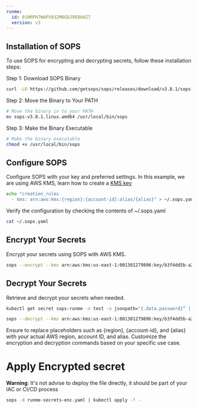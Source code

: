 ```yaml
---
runme:
  id: 01HRPH7WAPV032M0GDJ9E8HAZ7
  version: v3
---
```


## Installation of SOPS

To use SOPS for encrypting and decrypting secrets, follow these installation steps:

Step 1: Download SOPS Binary

```sh {"id":"01HRPH4T561JN9YEY0E8HA18NT"}
curl -LO https://github.com/getsops/sops/releases/download/v3.8.1/sops-v3.8.1.linux.amd64
```

Step 2: Move the Binary to Your PATH

```sh {"id":"01HRPK4WE1335ZCW3Y2ZMQEPHD"}
# Move the binary in to your PATH
mv sops-v3.8.1.linux.amd64 /usr/local/bin/sops
```

Step 3: Make the Binary Executable

```sh {"id":"01HRPK58XDH5EWKHDWWBEYHJZ8"}
# Make the binary executable
chmod +x /usr/local/bin/sops
```

## Configure SOPS

Configure SOPS with your key and preferred settings. In this example, we are using AWS KMS, learn how to create a [KMS key](https://docs.aws.amazon.com/kms/latest/developerguide/create-keys.html)

```sh {"id":"01HRPM35EMN7V408S5SDM9EYYB"}
echo "creation_rules
  - kms: arn:aws:kms:{region}:{account-id}:alias/{alias}" > ~/.sops.yaml
```

Verify the configuration by checking the contents of ~/.sops.yaml

```sh {"id":"01HRPKXCS6QA9EGDNH62FBZ4WE"}
cat ~/.sops.yaml
```

## Encrypt Your Secrets

Encrypt your secrets using SOPS with AWS KMS.

```sh {"id":"01HRPH2EZKWS5XEB602NGEH6D2"}
sops --encrypt --kms arn:aws:kms:us-east-1:001301279896:key/b3f4dd5b-a217-46b5-aef2-152fa66be8f4 --encryption-context Role:sops-runme-kms-role --encrypted-regex password runme-secrets.yaml > runme-secrets-enc.yaml
```

## Decrypt Your Secrets

Retrieve and decrypt your secrets when needed.

```sh {"id":"01HRPH01R31A3305NE6ZZ4NN3R"}
kubectl get secret sops-runme -n test -o jsonpath="{.data.password}” | base64 --decode
```

```sh {"id":"01HRPGWZWFZD34EPD6AGBGEBWB"}
sops --decrypt --kms arn:aws:kms:us-east-1:001301279896:key/b3f4dd5b-a217-46b5-aef2-152fa66be8f4 --encryption-context Role:sops-runme-kms-role --encrypted-regex password runme-secrets-enc.yaml > runme-secrets.yaml
```

Ensure to replace placeholders such as {region}, {account-id}, and {alias} with your actual AWS region, account ID, and alias. Customize the encryption and decryption commands based on your specific use case.

# Apply Encrypted secret

**Warning**: It's not advise to deploy the file directly, it should be part of your IAC or CI/CD process

```sh {"id":"01HRPNF4Z5ZHDZ6XEH8XC70TQN"}
sops -d runme-secrets-enc.yaml | kubectl apply -f -
```
